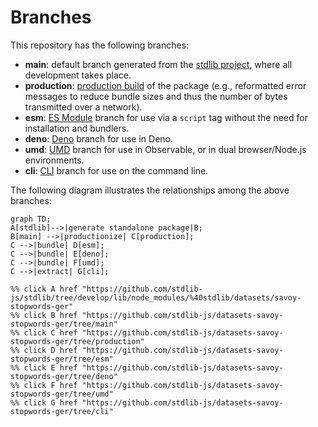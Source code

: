 <!--

@license Apache-2.0

Copyright (c) 2023 The Stdlib Authors.

Licensed under the Apache License, Version 2.0 (the "License");
you may not use this file except in compliance with the License.
You may obtain a copy of the License at

    http://www.apache.org/licenses/LICENSE-2.0

Unless required by applicable law or agreed to in writing, software
distributed under the License is distributed on an "AS IS" BASIS,
WITHOUT WARRANTIES OR CONDITIONS OF ANY KIND, either express or implied.
See the License for the specific language governing permissions and
limitations under the License.

-->

# Branches

This repository has the following branches:

-   **main**: default branch generated from the [stdlib project][stdlib-url], where all development takes place.
-   **production**: [production build][production-url] of the package (e.g., reformatted error messages to reduce bundle sizes and thus the number of bytes transmitted over a network).
-   **esm**: [ES Module][esm-url] branch for use via a `script` tag without the need for installation and bundlers.
-   **deno**: [Deno][deno-url] branch for use in Deno.
-   **umd**: [UMD][umd-url] branch for use in Observable, or in dual browser/Node.js environments.
-   **cli**: [CLI][cli-url] branch for use on the command line.

The following diagram illustrates the relationships among the above branches:

```mermaid
graph TD;
A[stdlib]-->|generate standalone package|B;
B[main] -->|productionize| C[production];
C -->|bundle| D[esm];
C -->|bundle| E[deno];
C -->|bundle| F[umd];
C -->|extract| G[cli];

%% click A href "https://github.com/stdlib-js/stdlib/tree/develop/lib/node_modules/%40stdlib/datasets/savoy-stopwords-ger"
%% click B href "https://github.com/stdlib-js/datasets-savoy-stopwords-ger/tree/main"
%% click C href "https://github.com/stdlib-js/datasets-savoy-stopwords-ger/tree/production"
%% click D href "https://github.com/stdlib-js/datasets-savoy-stopwords-ger/tree/esm"
%% click E href "https://github.com/stdlib-js/datasets-savoy-stopwords-ger/tree/deno"
%% click F href "https://github.com/stdlib-js/datasets-savoy-stopwords-ger/tree/umd"
%% click G href "https://github.com/stdlib-js/datasets-savoy-stopwords-ger/tree/cli"
```

[stdlib-url]: https://github.com/stdlib-js/stdlib/tree/develop/lib/node_modules/%40stdlib/datasets/savoy-stopwords-ger
[production-url]: https://github.com/stdlib-js/datasets-savoy-stopwords-ger/tree/production
[deno-url]: https://github.com/stdlib-js/datasets-savoy-stopwords-ger/tree/deno
[umd-url]: https://github.com/stdlib-js/datasets-savoy-stopwords-ger/tree/umd
[esm-url]: https://github.com/stdlib-js/datasets-savoy-stopwords-ger/tree/esm
[cli-url]: https://github.com/stdlib-js/datasets-savoy-stopwords-ger/tree/cli